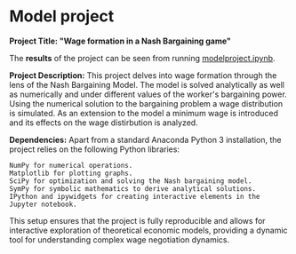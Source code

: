 # Model project

**Project Title: "Wage formation in a Nash Bargaining game"**

The **results** of the project can be seen from running [modelproject.ipynb](modelproject.ipynb).

**Project Description:**
This project delves into wage formation through the lens of the Nash Bargaining Model. The model is solved analytically as well as numerically and under different values of the worker's bargaining power. Using the numerical solution to the bargaining problem a wage distribution is simulated. As an extension to the model a minimum wage is introduced and its effects on the wage distirbution is analyzed. 

**Dependencies:**
Apart from a standard Anaconda Python 3 installation, the project relies on the following Python libraries:

    NumPy for numerical operations.
    Matplotlib for plotting graphs.
    SciPy for optimization and solving the Nash bargaining model.
    SymPy for symbolic mathematics to derive analytical solutions.
    IPython and ipywidgets for creating interactive elements in the Jupyter notebook.

This setup ensures that the project is fully reproducible and allows for interactive exploration of theoretical economic models, providing a dynamic tool for understanding complex wage negotiation dynamics.